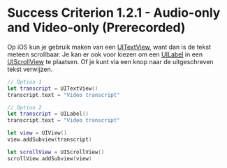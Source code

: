# Success Criterion 1.2.1 - Audio-only and Video-only (Prerecorded)

Op iOS kun je gebruik maken van een [UITextView](https://developer.apple.com/documentation/uikit/uitextview), want dan is de tekst meteen scrollbaar. Je kan er ook voor kiezen om een [UILabel](https://developer.apple.com/documentation/uikit/uilabel) in een [UIScrollView](https://developer.apple.com/documentation/uikit/uiscrollview) te plaatsen. Of je kunt via een knop naar de uitgeschreven tekst verwijzen.

```swift
// Option 1
let transcript = UITextView()
transcript.text = "Video transcript"

// Option 2
let transcript = UILabel()
transcript.text = "Video transcript"

let view = UIView()
view.addSubview(transcript)

let scrollView = UIScrollView()
scrollView.addSubview(view)
```
